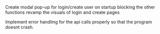 Create modal pop-up for login/create user on startup blocking the other functions
revamp the visuals of login and create pages

Implement error handling for the api calls properly so that the program doesnt crash.
